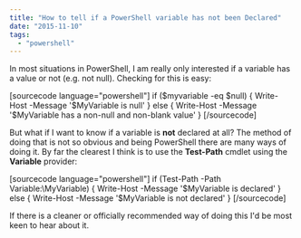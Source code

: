 ```yaml
---
title: "How to tell if a PowerShell variable has not been Declared"
date: "2015-11-10"
tags: 
  - "powershell"
---
```


In most situations in PowerShell, I am really only interested if a variable has a value or not (e.g. not null). Checking for this is easy:

\[sourcecode language="powershell"\] if ($myvariable -eq $null) { Write-Host -Message '$MyVariable is null' } else { Write-Host -Message '$MyVariable has a non-null and non-blank value' } \[/sourcecode\]

But what if I want to know if a variable is **not** declared at all? The method of doing that is not so obvious and being PowerShell there are many ways of doing it. By far the clearest I think is to use the **Test-Path** cmdlet using the **Variable** provider:

\[sourcecode language="powershell"\] if (Test-Path -Path Variable:\\MyVariable) { Write-Host -Message '$MyVariable is declared' } else { Write-Host -Message '$MyVariable is not declared' } \[/sourcecode\]

If there is a cleaner or officially recommended way of doing this I'd be most keen to hear about it.

